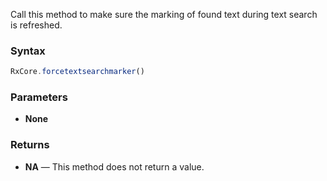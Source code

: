 Call this method to make sure the marking of found text during text search is refreshed.


### Syntax

```typescript
RxCore.forcetextsearchmarker()
```

### Parameters

- **None**

### Returns

- **NA** — This method does not return a value.